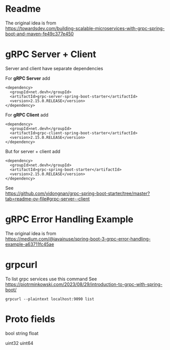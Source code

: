 # Readme

The original idea is from  
https://towardsdev.com/building-scalable-microservices-with-grpc-spring-boot-and-maven-fe49c377e450

# gRPC Server + Client

Server and client have separate dependencies

For **gRPC Server** add

```maven
<dependency>
  <groupId>net.devh</groupId>
  <artifactId>grpc-server-spring-boot-starter</artifactId>
  <version>2.15.0.RELEASE</version>
</dependency>
```

For **gRPC Client** add

```maven
<dependency>
  <groupId>net.devh</groupId>
  <artifactId>grpc-client-spring-boot-starter</artifactId>
  <version>2.15.0.RELEASE</version>
</dependency>
```

But for server + client add

```maven
<dependency>
  <groupId>net.devh</groupId>
  <artifactId>grpc-spring-boot-starter</artifactId>
  <version>2.15.0.RELEASE</version>
</dependency>
```

See  
https://github.com/yidongnan/grpc-spring-boot-starter/tree/master?tab=readme-ov-file#grpc-server--client

# gRPC Error Handling Example

The original idea is from  
https://medium.com/@javainuse/spring-boot-3-grpc-error-handling-example-a63711fc45ae

# grpcurl

To list grpc services use this command
See https://piotrminkowski.com/2023/08/29/introduction-to-grpc-with-spring-boot/

```
grpcurl --plaintext localhost:9090 list
```

# Proto fields

bool
string
float

uint32
uint64
